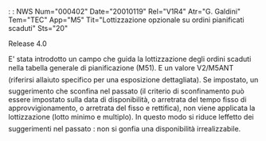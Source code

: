  :  : NWS Num="000402" Date="20010119" Rel="V1R4" Atr="G. Galdini" Tem="TEC" App="M5" Tit="Lottizzazione opzionale su ordini pianificati scaduti" Sts="20"

Release 4.0

E' stata introdotto un campo che guida la lottizzazione degli ordini scaduti nella tabella generale
di pianificazione (M51).
E un valore V2/M5ANT (riferirsi allaiuto specifico per una esposizione dettagliata).
Se impostato, un suggerimento che sconfina nel passato (il criterio di sconfinamento può essere impostato sulla data di disponibilità, o arretrata del tempo fisso di approvvigionamento, o arretrata del fisso e rettifica), non viene applicata la lottizzazione (lotto minimo e multiplo).
In questo modo si riduce leffetto dei suggerimenti nel passato :  non si gonfia una disponibilità
irrealizzabile.


